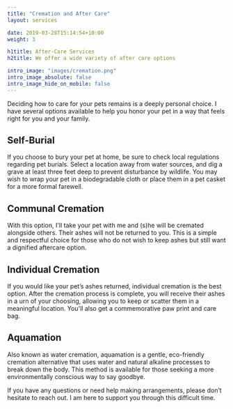 ```yaml
---
title: "Cremation and After Care"
layout: services

date: 2019-03-28T15:14:54+10:00
weight: 3

h1title: After-Care Services
h2title: We offer a wide variety of after care options

intro_image: "images/cremation.png"
intro_image_absolute: false
intro_image_hide_on_mobile: false
---
```


Deciding how to care for your pets remains is a deeply personal choice. I have several options available to help you honor your pet in a way that feels right for you and your family.

## Self-Burial
If you choose to bury your pet at home, be sure to check local regulations regarding pet burials. Select a location away from water sources, and dig a grave at least three feet deep to prevent disturbance by wildlife. You may wish to wrap your pet in a biodegradable cloth or place them in a pet casket for a more formal farewell.

## Communal Cremation
With this option, I'll take your pet with me and (s)he will be cremated alongside others. Their ashes will not be returned to you. This is a simple and respectful choice for those who do not wish to keep ashes but still want a dignified aftercare option.

## Individual Cremation
If you would like your pet’s ashes returned, individual cremation is the best option. After the cremation process is complete, you will receive their ashes in a urn of your choosing, allowing you to keep or scatter them in a meaningful location. You'll also get a commemorative paw print and care bag.

## Aquamation
Also known as water cremation, aquamation is a gentle, eco-friendly cremation alternative that uses water and natural alkaline processes to break down the body. This method is available for those seeking a more environmentally conscious way to say goodbye.

If you have any questions or need help making arrangements, please don’t hesitate to reach out. I am here to support you through this difficult time.


